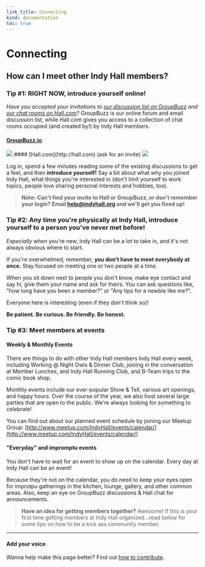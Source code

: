 ```yaml
--- 
link_title: Connecting
kind: documentation
toc: true
---
```


# Connecting

## How can I meet other Indy Hall members?

### Tip #1: RIGHT NOW, introduce yourself online!

*Have you accepted your invitations to [our discussion list on GroupBuzz](http://indyhall.groupbuzz.io) and [our chat rooms on Hall.com](https://hall.com)?* GroupBuzz is our online forum and email discussion list, while Hall.com gives you access to a collection of chat rooms occupied (and created by!) by Indy Hall members. 

#### [GroupBuzz.io](http://indyhall.groupbuzz.io)
<img src="http://dangerouslyawesome.com/snaps/Indy_Hall__groupbuzz.io_20130723_173121.jpg" />
#### [Hall.com](http://hall.com) (ask for an invite)
<img src="http://dangerouslyawesome.com/snaps/Hall_20130723_173305.jpg" />

Log in, spend a few minutes reading some of the existing discussions to get a feel, and then **introduce yourself!** Say a bit about what why you joined Indy Hall, what things you're interested in (don't limit yourself to work topics, people love sharing personal interests and hobbies, too). 

> **Note: Can't find your invite to Hall or GroupBuzz, or don't remember your login? Email [help@indyhall.org](mailto:help@indyhall.org) and we'll get you fixed up!**

### Tip #2: Any time you're physically at Indy Hall, introduce yourself to a person you've never met before!

*Especially* when you're new, Indy Hall can be a lot to take in, and it's not always obvious where to start. 

If you're overwhelmed, remember, **you don't have to meet everybody at once.** Stay focused on meeting one or two people at a time. 

When you sit down next to people you don't know, make eye contact and say hi, give them your name and ask for theirs. You can ask questions like, "how long have you been a member?" or "Any tips for a newbie like me?". 

Everyone here is interesting (even if they don't think so)! 

**Be patient. Be curious. Be friendly. Be honest.**

### Tip #3: Meet members at events

#### Weekly & Monthly Events

There are things to do with other Indy Hall members Indy Hall every week, including Working @ Night Owls & Dinner Club, joining in the conversation at Member Lunches, and Indy Hall Running Club, and B-Team trips to the comic book shop.   

Monthly events include our ever-popular Show & Tell, various art openings, and happy hours. Over the course of the year, we also host several large parties that are open to the public. We're always looking for something to celebrate!   

You can find out about our planned event schedule by joining our Meetup Group: [http://www.meetup.com/IndyHall/events/calendar/](http://www.meetup.com/IndyHall/events/calendar/)


#### "Everyday" and impromptu events

You don't have to wait for an event to show up on the calendar. Every day at Indy Hall can be an event! 

Because they're not on the calendar, you do need to keep your eyes open for improtpu gatherings in the kitchen, lounge, gallery, and other common areas. Also, keep an eye on GroupBuzz discussions & Hall chat for announcements. 

> **Have an idea for getting members together?** Awesome! If this is your first time getting members at Indy Hall organized...read below for some tips on how to be a kick ass community member.

---

#### Add your voice

Wanna help make this page better? Find out [how to contribute](/7-how-to/).